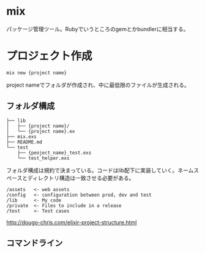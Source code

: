 # mix

パッケージ管理ツール。Rubyでいうところのgemとかbundlerに相当する。


# プロジェクト作成

```
mix new {project name}
```

project nameでフォルダが作成され、中に最低限のファイルが生成される。


## フォルダ構成

```
├── lib
│   ├── {project name}/
│   └── {project name}.ex
├── mix.exs
├── README.md
└── test
    ├── {peoject_name}_test.exs
    └── test_helper.exs
```

フォルダ構成は規約で決まっている。コードはlib配下に実装していく。ネームスペースとディレクトリ構造は一致させる必要がある。

```
/assets   <- web assets
/config   <- configuration between prod, dev and test
/lib      <- My code
/private  <- Files to include in a release
/test     <- Test cases
```

http://dougo-chris.com/elixir-project-structure.html


## コマンドライン
